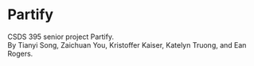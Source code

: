 # Partify
CSDS 395 senior project Partify.\
By Tianyi Song, Zaichuan You, Kristoffer Kaiser, Katelyn Truong, and Ean Rogers.
